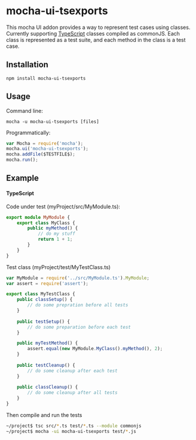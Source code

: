 mocha-ui-tsexports
==================

This mocha UI addon provides a way to represent test cases using classes.
Currently supporting [TypeScript](http://www.typescriptlang.org/) classes compiled as commonJS.
Each class is represented as a test suite, and each method in the class is a test case.

Installation
------------

    npm install mocha-ui-tsexports

Usage
-----

Command line:

    mocha -u mocha-ui-tsexports [files]

Programmatically:

```javascript
var Mocha = require('mocha');
mocha.ui('mocha-ui-tsexports');
mocha.addFile($TESTFILE$);
mocha.run();
```

Example
-------

#### TypeScript

Code under test (myProject/src/MyModule.ts):

```typescript
export module MyModule {
    export class MyClass {
        public myMethod() {
            // do my stuff
            return 1 + 1;
        }
    }
}
```

Test class (myProject/test/MyTestClass.ts)

```typescript
var MyModule = require('../src/MyModule.ts').MyModule;
var assert = require('assert');

export class MyTestClass {
    public classSetup() {
        // do some prepration before all tests
    }
    
    public testSetup() {
        // do some preparation before each test
    }

    public myTestMethod() {
        assert.equal(new MyModule.MyClass().myMethod(), 2);
    }
    
    public testCleanup() {
        // do some cleanup after each test
    }
    
    public classCleanup() {
        // do some cleanup after all tests
    }
}
```

Then compile and run the tests

```bash
~/project$ tsc src/*.ts test/*.ts --module commonjs
~/project$ mocha -ui mocha-ui-tsexports test/*.js
```
